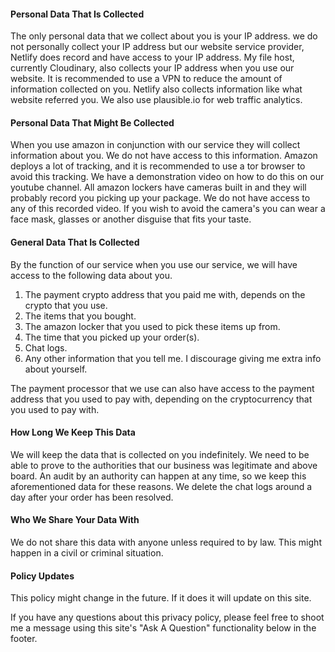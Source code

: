#### Personal Data That Is Collected
The only personal data that we collect about you is your IP address. we do not personally collect your IP address but our website service provider,
Netlify does record and have access to your IP address. My file host, currently Cloudinary, also collects your IP address when you use our website. It is recommended to use a VPN to reduce the amount of information collected on you. Netlify also collects information like what website referred you. We also use plausible.io for web traffic analytics. 
#### Personal Data That Might Be Collected
When you use amazon in conjunction with our service they will collect information about you. We do not have access to this information. Amazon deploys a lot of tracking, and it is recommended to use a tor browser to avoid this tracking. We have a demonstration video on how to do this on our youtube channel. All amazon lockers have cameras built in and they will probably record you picking up your package. We do not have access to any of this recorded video.
If you wish to avoid the camera's you can wear a face mask, glasses or another disguise that fits your taste.
#### General Data That Is Collected
By the function of our service when you use our service, we will have access to the following data about you.  
    <ol>
    <li>The payment crypto address that you paid me with, depends on the crypto that you use.</li>
    <li>The items that you bought.</li>
    <li>The amazon locker that you used to pick these items up from.</li>
    <li>The time that you picked up your order(s).</li>
    <li>Chat logs.</li>
    <li>Any other information that you tell me. I discourage giving me extra info about yourself.</li>
    </ol>
The payment processor that we use can also have access to the payment address that you used to pay with, depending on the cryptocurrency that you used to pay with. 
#### How Long We Keep This Data
We will keep the data that is collected on you indefinitely. We need to be able to prove to the authorities that our business was legitimate and above board. An audit by an authority can happen at any time, so we keep this aforementioned data for these reasons. We delete the chat logs around a day after your order has been resolved.
#### Who We Share Your Data With
We do not share this data with anyone unless required to by law. This might happen in a civil or criminal situation.
#### Policy Updates
This policy might change in the future. If it does it will update on this site.

If you have any questions about this privacy policy, please feel free to shoot me a message using this site's "Ask A Question" functionality below in the footer. <br/>
